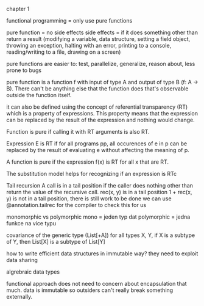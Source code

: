 chapter 1

functional programming =
only use pure functions

pure function = no side effects 
side effects = if it does something other than return a result (modifying a variable, data structure, setting a field object, throwing an exception, halting with an error, printing to a console, reading/writing to a file, drawing on a screen)

pure functions are easier to:
test, parallelize, generalize, reason about, less prone to bugs

pure function is a function f with input of type A and output of type B (f: A -> B). There can't be anything else that the function does that's observable outside the function itself.

it can also be defined using the concept of referential transparency (RT) which is a property of expressions. This property means that the expression can be replaced by the result of the expression and nothing would change.

Function is pure if calling it with RT arguments is also RT.

Expression E is RT if for all programs pp, all occurences of e in p can be replaced by the result of evaluating e without affecting the meaning of p. 

A function is pure if the expression f(x) is RT for all x that are RT.

The substitution model helps for recognizing if an expression is RTc

Tail recursion
A call is in a tail position if the caller does nothing other than return the value of the recursive call.
rec(x, y) is in a tail position
1 + rec(x, y) is not in a tail position, there is still work to be done
we can use @annotation.tailrec for the compiler to check this for us

monomorphic vs polymorphic
mono = jeden typ dat 
polymorphic = jedna funkce na vice typu

covariance of the generic type (List[+A])
for all types X, Y, if X is a subtype of Y, then List[X] is a subtype of List[Y]

how to write efficient data structures in immutable way?
they need to exploit data sharing

algrebraic data types

functional approach does not need to concern about encapsulation that much. data is immutable so outsiders can't really break something externally.
